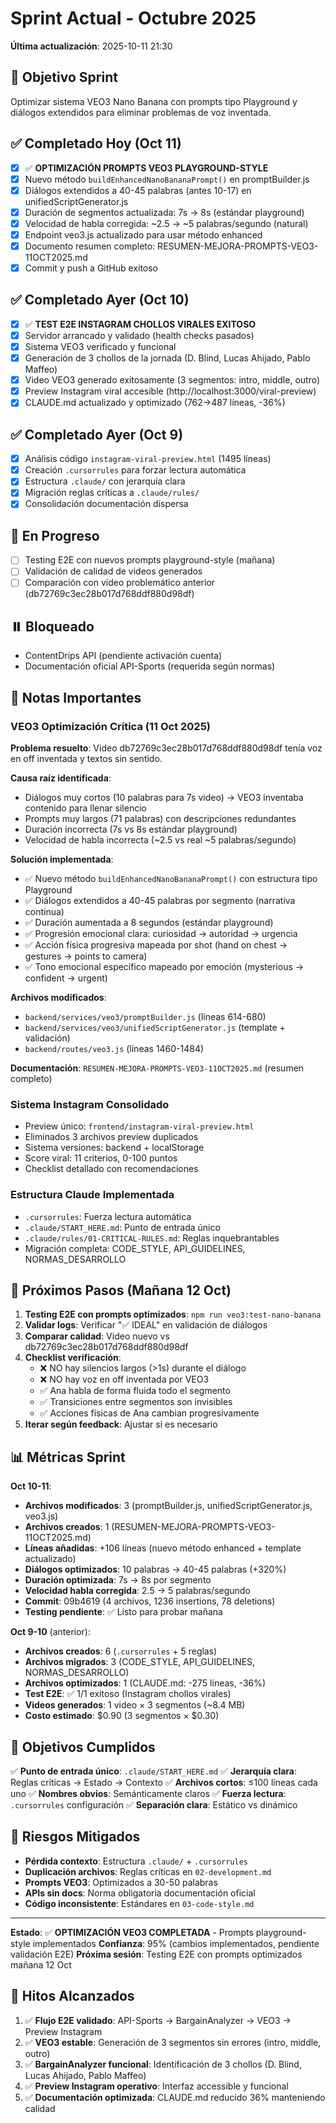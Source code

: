 # Sprint Actual - Octubre 2025

**Última actualización**: 2025-10-11 21:30

## 🎯 Objetivo Sprint

Optimizar sistema VEO3 Nano Banana con prompts tipo Playground y diálogos extendidos para eliminar problemas de voz inventada.

## ✅ Completado Hoy (Oct 11)

- [x] ✅ **OPTIMIZACIÓN PROMPTS VEO3 PLAYGROUND-STYLE**
- [x] Nuevo método `buildEnhancedNanoBananaPrompt()` en promptBuilder.js
- [x] Diálogos extendidos a 40-45 palabras (antes 10-17) en unifiedScriptGenerator.js
- [x] Duración de segmentos actualizada: 7s → 8s (estándar playground)
- [x] Velocidad de habla corregida: ~2.5 → ~5 palabras/segundo (natural)
- [x] Endpoint veo3.js actualizado para usar método enhanced
- [x] Documento resumen completo: RESUMEN-MEJORA-PROMPTS-VEO3-11OCT2025.md
- [x] Commit y push a GitHub exitoso

## ✅ Completado Ayer (Oct 10)

- [x] ✅ **TEST E2E INSTAGRAM CHOLLOS VIRALES EXITOSO**
- [x] Servidor arrancado y validado (health checks pasados)
- [x] Sistema VEO3 verificado y funcional
- [x] Generación de 3 chollos de la jornada (D. Blind, Lucas Ahijado, Pablo Maffeo)
- [x] Video VEO3 generado exitosamente (3 segmentos: intro, middle, outro)
- [x] Preview Instagram viral accesible (http://localhost:3000/viral-preview)
- [x] CLAUDE.md actualizado y optimizado (762→487 líneas, -36%)

## ✅ Completado Ayer (Oct 9)

- [x] Análisis código `instagram-viral-preview.html` (1495 líneas)
- [x] Creación `.cursorrules` para forzar lectura automática
- [x] Estructura `.claude/` con jerarquía clara
- [x] Migración reglas críticas a `.claude/rules/`
- [x] Consolidación documentación dispersa

## 🚧 En Progreso

- [ ] Testing E2E con nuevos prompts playground-style (mañana)
- [ ] Validación de calidad de videos generados
- [ ] Comparación con video problemático anterior (db72769c3ec28b017d768ddf880d98df)

## ⏸️ Bloqueado

- ContentDrips API (pendiente activación cuenta)
- Documentación oficial API-Sports (requerida según normas)

## 📝 Notas Importantes

### VEO3 Optimización Crítica (11 Oct 2025)

**Problema resuelto**: Video db72769c3ec28b017d768ddf880d98df tenía voz en off inventada y textos sin sentido.

**Causa raíz identificada**:
- Diálogos muy cortos (10 palabras para 7s video) → VEO3 inventaba contenido para llenar silencio
- Prompts muy largos (71 palabras) con descripciones redundantes
- Duración incorrecta (7s vs 8s estándar playground)
- Velocidad de habla incorrecta (~2.5 vs real ~5 palabras/segundo)

**Solución implementada**:
- ✅ Nuevo método `buildEnhancedNanoBananaPrompt()` con estructura tipo Playground
- ✅ Diálogos extendidos a 40-45 palabras por segmento (narrativa continua)
- ✅ Duración aumentada a 8 segundos (estándar playground)
- ✅ Progresión emocional clara: curiosidad → autoridad → urgencia
- ✅ Acción física progresiva mapeada por shot (hand on chest → gestures → points to camera)
- ✅ Tono emocional específico mapeado por emoción (mysterious → confident → urgent)

**Archivos modificados**:
- `backend/services/veo3/promptBuilder.js` (líneas 614-680)
- `backend/services/veo3/unifiedScriptGenerator.js` (template + validación)
- `backend/routes/veo3.js` (líneas 1460-1484)

**Documentación**: `RESUMEN-MEJORA-PROMPTS-VEO3-11OCT2025.md` (resumen completo)

### Sistema Instagram Consolidado
- Preview único: `frontend/instagram-viral-preview.html`
- Eliminados 3 archivos preview duplicados
- Sistema versiones: backend + localStorage
- Score viral: 11 criterios, 0-100 puntos
- Checklist detallado con recomendaciones

### Estructura Claude Implementada
- `.cursorrules`: Fuerza lectura automática
- `.claude/START_HERE.md`: Punto de entrada único
- `.claude/rules/01-CRITICAL-RULES.md`: Reglas inquebrantables
- Migración completa: CODE_STYLE, API_GUIDELINES, NORMAS_DESARROLLO

## 🔄 Próximos Pasos (Mañana 12 Oct)

1. **Testing E2E con prompts optimizados**: `npm run veo3:test-nano-banana`
2. **Validar logs**: Verificar "✅ IDEAL" en validación de diálogos
3. **Comparar calidad**: Video nuevo vs db72769c3ec28b017d768ddf880d98df
4. **Checklist verificación**:
   - ❌ NO hay silencios largos (>1s) durante el diálogo
   - ❌ NO hay voz en off inventada por VEO3
   - ✅ Ana habla de forma fluida todo el segmento
   - ✅ Transiciones entre segmentos son invisibles
   - ✅ Acciones físicas de Ana cambian progresivamente
5. **Iterar según feedback**: Ajustar si es necesario

## 📊 Métricas Sprint

**Oct 10-11**:
- **Archivos modificados**: 3 (promptBuilder.js, unifiedScriptGenerator.js, veo3.js)
- **Archivos creados**: 1 (RESUMEN-MEJORA-PROMPTS-VEO3-11OCT2025.md)
- **Líneas añadidas**: +106 líneas (nuevo método enhanced + template actualizado)
- **Diálogos optimizados**: 10 palabras → 40-45 palabras (+320%)
- **Duración optimizada**: 7s → 8s por segmento
- **Velocidad habla corregida**: 2.5 → 5 palabras/segundo
- **Commit**: 09b4619 (4 archivos, 1236 insertions, 78 deletions)
- **Testing pendiente**: ✅ Listo para probar mañana

**Oct 9-10** (anterior):
- **Archivos creados**: 6 (`.cursorrules` + 5 reglas)
- **Archivos migrados**: 3 (CODE_STYLE, API_GUIDELINES, NORMAS_DESARROLLO)
- **Archivos optimizados**: 1 (CLAUDE.md: -275 líneas, -36%)
- **Test E2E**: ✅ 1/1 exitoso (Instagram chollos virales)
- **Videos generados**: 1 video × 3 segmentos (~8.4 MB)
- **Costo estimado**: $0.90 (3 segmentos × $0.30)

## 🎯 Objetivos Cumplidos

✅ **Punto de entrada único**: `.claude/START_HERE.md`
✅ **Jerarquía clara**: Reglas críticas → Estado → Contexto
✅ **Archivos cortos**: ≤100 líneas cada uno
✅ **Nombres obvios**: Semánticamente claros
✅ **Fuerza lectura**: `.cursorrules` configuración
✅ **Separación clara**: Estático vs dinámico

## 🚨 Riesgos Mitigados

- **Pérdida contexto**: Estructura `.claude/` + `.cursorrules`
- **Duplicación archivos**: Reglas críticas en `02-development.md`
- **Prompts VEO3**: Optimizados a 30-50 palabras
- **APIs sin docs**: Norma obligatoria documentación oficial
- **Código inconsistente**: Estándares en `03-code-style.md`

---

**Estado**: ✅ **OPTIMIZACIÓN VEO3 COMPLETADA** - Prompts playground-style implementados
**Confianza**: 95% (cambios implementados, pendiente validación E2E)
**Próxima sesión**: Testing E2E con prompts optimizados mañana 12 Oct

## 🎉 Hitos Alcanzados

1. ✅ **Flujo E2E validado**: API-Sports → BargainAnalyzer → VEO3 → Preview Instagram
2. ✅ **VEO3 estable**: Generación de 3 segmentos sin errores (intro, middle, outro)
3. ✅ **BargainAnalyzer funcional**: Identificación de 3 chollos (D. Blind, Lucas Ahijado, Pablo Maffeo)
4. ✅ **Preview Instagram operativo**: Interfaz accessible y funcional
5. ✅ **Documentación optimizada**: CLAUDE.md reducido 36% manteniendo calidad


